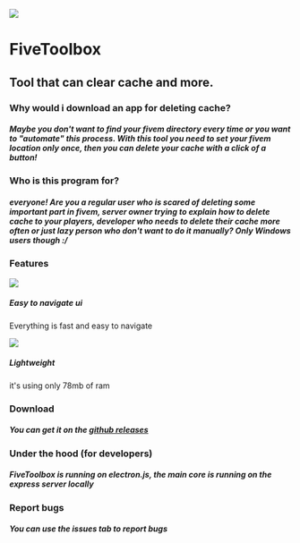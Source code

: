 ![](https://i.imgur.com/EoOK1rE.png)
# FiveToolbox
## Tool that can clear cache and more.

### Why would i download an app for deleting cache?
##### Maybe you don't want to find your fivem directory every time or you want to "automate" this process. With this tool you need to set your fivem location only once, then you can delete your cache with a click of a button!

### Who is this program for?
##### everyone! Are you a regular user who is scared of deleting some important part in fivem, server owner trying to explain how to delete cache to your players, developer who needs to delete their cache more often or just lazy person who don't want to do it manually? Only Windows users though :/

### Features
![](https://cdn.p33t.net/PLZTRQMSZO.png)
##### Easy to navigate ui
Everything is fast and easy to navigate

![](https://cdn.p33t.net/JHYEANXSUL.png)
##### Lightweight
it's using only 78mb of ram

### Download
##### You can get it on the [github releases](https://github.com/itsP33t/FiveToolbox/releases/latest "github releases")

### Under the hood (for developers)
##### FiveToolbox is running on electron.js, the main core is running on the express server locally

### Report bugs
##### You can use the issues tab to report bugs
